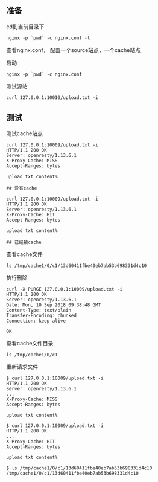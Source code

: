 
## 准备
cd到当前目录下

```
nginx -p `pwd` -c nginx.conf -t
```
查看nginx.conf， 配置一个source站点，一个cache站点


启动
```
nginx -p `pwd` -c nginx.conf
```

测试源站
```
curl 127.0.0.1:10010/upload.txt -i
```

## 测试

测试cache站点
```
curl 127.0.0.1:10009/upload.txt -i
HTTP/1.1 200 OK
Server: openresty/1.13.6.1
X-Proxy-Cache: MISS
Accept-Ranges: bytes

upload txt content%

## 没有cache

curl 127.0.0.1:10009/upload.txt -i
HTTP/1.1 200 OK
Server: openresty/1.13.6.1
X-Proxy-Cache: HIT
Accept-Ranges: bytes

upload txt content%

## 已经被cache
```

查看cache文件
```
ls /tmp/cache1/0/c1/13d60411fbe40eb7ab53b698331d4c10
```

执行删除
```
curl -X PURGE 127.0.0.1:10009/upload.txt -i
HTTP/1.1 200 OK
Server: openresty/1.13.6.1
Date: Mon, 10 Sep 2018 09:38:48 GMT
Content-Type: text/plain
Transfer-Encoding: chunked
Connection: keep-alive

OK
```

查看cache文件目录
```
ls /tmp/cache1/0/c1

```

重新请求文件
```
$ curl 127.0.0.1:10009/upload.txt -i
HTTP/1.1 200 OK
Server: openresty/1.13.6.1
...
X-Proxy-Cache: MISS
Accept-Ranges: bytes

upload txt content%

$ curl 127.0.0.1:10009/upload.txt -i
HTTP/1.1 200 OK
...
X-Proxy-Cache: HIT
Accept-Ranges: bytes

upload txt content%

$ ls /tmp/cache1/0/c1/13d60411fbe40eb7ab53b698331d4c10
/tmp/cache1/0/c1/13d60411fbe40eb7ab53b698331d4c10
```

